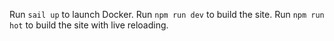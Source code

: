 Run `sail up` to launch Docker.
Run `npm run dev` to build the site.
Run `npm run hot` to build the site with live reloading.